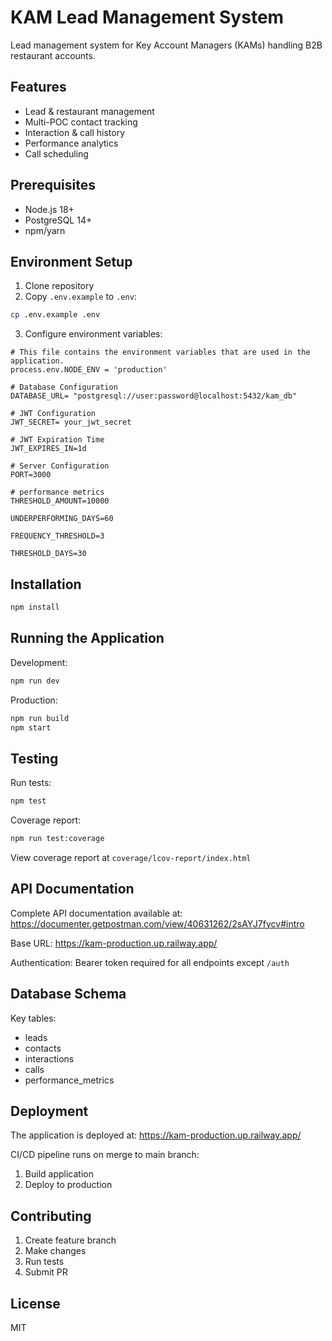 # KAM Lead Management System

Lead management system for Key Account Managers (KAMs) handling B2B restaurant accounts.

## Features

- Lead & restaurant management
- Multi-POC contact tracking
- Interaction & call history
- Performance analytics
- Call scheduling

## Prerequisites

- Node.js 18+
- PostgreSQL 14+
- npm/yarn

## Environment Setup

1. Clone repository
2. Copy `.env.example` to `.env`:
```bash
cp .env.example .env
```

3. Configure environment variables:
```
# This file contains the environment variables that are used in the application.
process.env.NODE_ENV = 'production'

# Database Configuration
DATABASE_URL= "postgresql://user:password@localhost:5432/kam_db"

# JWT Configuration
JWT_SECRET= your_jwt_secret

# JWT Expiration Time
JWT_EXPIRES_IN=1d

# Server Configuration
PORT=3000

# performance metrics
THRESHOLD_AMOUNT=10000

UNDERPERFORMING_DAYS=60

FREQUENCY_THRESHOLD=3

THRESHOLD_DAYS=30
```

## Installation

```bash
npm install
```

## Running the Application

Development:
```bash
npm run dev
```

Production:
```bash
npm run build
npm start
```

## Testing

Run tests:
```bash
npm test
```

Coverage report:
```bash
npm run test:coverage
```

View coverage report at `coverage/lcov-report/index.html`

## API Documentation

Complete API documentation available at: https://documenter.getpostman.com/view/40631262/2sAYJ7fycv#intro

Base URL: https://kam-production.up.railway.app/

Authentication: Bearer token required for all endpoints except `/auth`

## Database Schema

Key tables:
- leads
- contacts
- interactions 
- calls
- performance_metrics

## Deployment

The application is deployed at: https://kam-production.up.railway.app/

CI/CD pipeline runs on merge to main branch:
1. Build application
2. Deploy to production

## Contributing

1. Create feature branch
2. Make changes
3. Run tests
4. Submit PR

## License

MIT